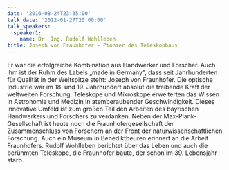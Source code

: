 ```yaml
---
date: '2016-08-24T23:35:00'
talk_date: '2012-01-27T20:00:00'
talk_speakers:
  speaker1:
    name: Dr. Ing. Rudolf Wohlleben
title: Joseph von Fraunhofer – Pionier des Teleskopbaus
---
```

Er war die erfolgreiche Kombination aus Handwerker und Forscher. Auch ihm ist der Ruhm des Labels „made in Germany", dass seit Jahrhunderten für Qualität in der Weltspitze steht: Joseph von Fraunhofer. Die optische Industrie war im 18. und 19. Jahrhundert absolut die treibende Kraft der weltweiten Forschung. Teleskope und Mikroskope erweiterten das Wissen in Astronomie und Medizin in atemberaubender Geschwindigkeit. Dieses innovative Umfeld ist zum großen Teil den Arbeiten des bayrischen Handwerkers und Forschers zu verdanken. Neben der Max-Plank-Gesellschaft ist heute noch die Fraunhofergesellschaft der Zusammenschluss von Forschern an der Front der naturwissenschaftlichen Forschung. Auch ein Museum in Benediktbeuren erinnert an die Arbeit Fraunhofers. 
Rudolf Wohlleben berichtet über das Leben und auch die berühmten Teleskope, die Fraunhofer baute, der schon im 39. Lebensjahr starb.